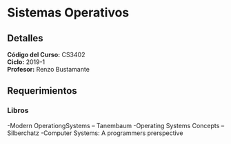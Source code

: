 # Sistemas Operativos

## Detalles

**Código del Curso:** CS3402\
**Ciclo:** 2019-1\
**Profesor:** Renzo Bustamante

## Requerimientos

### Libros 
-Modern OperationgSystems – Tanembaum
-Operating Systems Concepts – Silberchatz
-Computer Systems: A programmers prerspective
